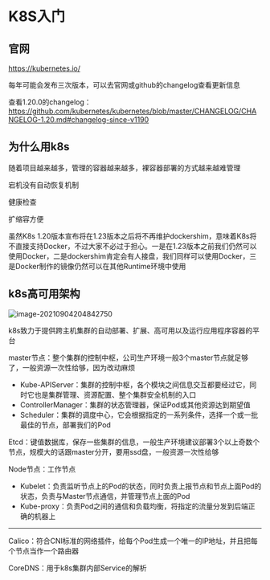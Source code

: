 # K8S入门

## 官网

https://kubernetes.io/

每年可能会发布三次版本，可以去官网或github的changelog查看更新信息

查看1.20.0的changelog：https://github.com/kubernetes/kubernetes/blob/master/CHANGELOG/CHANGELOG-1.20.md#changelog-since-v1190

## 为什么用k8s

随着项目越来越多，管理的容器越来越多，裸容器部署的方式越来越难管理

宕机没有自动恢复机制

健康检查

扩缩容方便

虽然K8s 1.20版本宣布将在1.23版本之后将不再维护dockershim，意味着K8s将不直接支持Docker，不过大家不必过于担心。一是在1.23版本之前我们仍然可以使用Docker，二是dockershim肯定会有人接盘，我们同样可以使用Docker，三是Docker制作的镜像仍然可以在其他Runtime环境中使用

## k8s高可用架构

![image-20210904204842750](https://gitee.com/c_honghui/picture/raw/master/img/20210904204849.png)

k8s致力于提供跨主机集群的自动部署、扩展、高可用以及运行应用程序容器的平台

master节点：整个集群的控制中枢，公司生产环境一般3个master节点就足够了，一般资源一次性给够，因为改动麻烦

- Kube-APIServer：集群的控制中枢，各个模块之间信息交互都要经过它，同时它也是集群管理、资源配置、整个集群安全机制的入口
- ControllerManager：集群的状态管理器，保证Pod或其他资源达到期望值
- Scheduler：集群的调度中心，它会根据指定的一系列条件，选择一个或一批最佳的节点，部署我们的Pod

Etcd：键值数据库，保存一些集群的信息，一般生产环境建议部署3个以上奇数个节点，规模大的话跟master分开，要用ssd盘，一般资源一次性给够

Node节点：工作节点

- Kubelet：负责监听节点上的Pod的状态，同时负责上报节点和节点上面Pod的状态，负责与Master节点通信，并管理节点上面的Pod
- Kube-proxy：负责Pod之间的通信和负载均衡，将指定的流量分发到后端正确的机器上

----------

Calico：符合CNI标准的网络插件，给每个Pod生成一个唯一的IP地址，并且把每个节点当作一个路由器

CoreDNS：用于k8s集群内部Service的解析